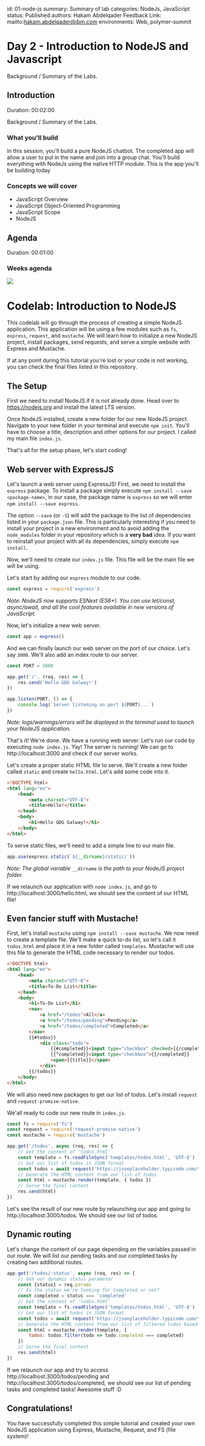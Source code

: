 id: 01-node-js
summary: Summary of lab
categories: NodeJs, JavaScript
status: Published
authors: Hakam Abdelqader
Feedback Link: mailto:hakam.abdelqader@ibm.com
environments: Web, polymer-summit

# Day 2 - Introduction to NodeJS and Javascript
Background / Summary of the Labs.

<!-- ------------------------ -->
## Introduction 
Duration: 00:02:00

Background / Summary of the Labs.

### What you'll build
In this session, you'll build a pure NodeJS chatbot. 
The completed app will allow a user to put in the name and join into a group chat.
You'll build everything with NodeJs using the native HTTP module.
This is the app you'll be building today

### Concepts we will cover
- JavaScript Overview
- JavaScript Object-Oriented Programming
- JavaScript Scope
- NodeJS
  
<!-- ------------------------ -->
## Agenda 
Duration: 00:01:00

### Weeks agenda 

![](../assets/agenda.png)


# Codelab: Introduction to NodeJS

This codelab will go through the process of creating a simple NodeJS application. This application will be using a few modules such as `fs`, `express`, `request`, and `mustache`. We will learn how to initialize a new NodeJS project, install packages, send requests, and serve a simple website with Express and Mustache.

If at any point during this tutorial you're lost or your code is not working, you can check the final files listed in this repository.

<!-- ------------------------ -->
## The Setup

First we need to install NodeJS if it is not already done. Head over to https://nodejs.org and install the latest LTS version.

Once NodeJS installed, create a new folder for our new NodeJS project. Navigate to your new folder in your terminal and execute `npm init`. You'll have to choose a title, description and other options for our project. I called my main file `index.js`.

That's all for the setup phase, let's start coding!

<!-- ------------------------ -->
## Web server with ExpressJS

Let's launch a web server using ExpressJS! First, we need to install the `express` package. To install a package simply execute `npm install --save <package-name>`, in our case, the package name is `express` so we will enter `npm install --save express`.

The option `--save` (or `-S`) will add the package to the list of dependencies listed in your `package.json` file. This is particularly interesting if you need to install your project in a new environment and to avoid adding the `node_modules` folder in your repository which is a **very bad** idea. If you want to reinstall your project with all its dependencies, simply execute `npm install`.

Now, we'll need to create our `index.js` file. This file will be the main file we will be using.

Let's start by adding our `express` module to our code.

```js
const express = require('express')
```

*Note: NodeJS now supports ESNext (ES6+). You can use let/const, async/await, and all the cool features available in new versions of JavaScript.*

Now, let's initialize a new web server.

```js
const app = express()
```

And we can finally launch our web server on the port of our choice. Let's say `3000`. We'll also add an index route to our server.

```js
const PORT = 3000

app.get('/', (req, res) => {
    res.send('Hello GDG Galway!')
})

app.listen(PORT, () => {
    console.log(`Server listening on port ${PORT}...`)
})
```

*Note: logs/warnings/errors will be displayed in the terminal used to launch your NodeJS application.*

That's it! We're done. We have a running web server. Let's run our code by executing `node index.js`. Yay! The server is running! We can go to http://localhost:3000 and check if our server works.

Let's create a proper static HTML file to serve. We'll create a new folder called `static` and create `hello.html`. Let's add some code into it.

```html
<!DOCTYPE html>
<html lang="en">
    <head>
        <meta charset="UTF-8">
        <title>Hello!</title>
    </head>
    <body>
        <h1>Hello GDG Galway!</h1>
    </body>
</html>
```

To serve static files, we'll need to add a simple line to our main file.

```js
app.use(express.static(`${__dirname}/static/`))
```

*Note: The global variable `__dirname` is the path to your NodeJS project folder.*

If we relaunch our application with `node index.js`, and go to http://localhost:3000/hello.html, we should see the content of our HTML file!

<!-- ------------------------ -->
## Even fancier stuff with Mustache!

First, let's install `mustache` using `npm install --save mustache`. We now need to create a template file. We'll make a quick to-do list, so let's call it `todos.html` and place it in a new folder called `templates`. Mustache will use this file to generate the HTML code necessary to render our todos.

```html
<!DOCTYPE html>
<html lang="en">
    <head>
        <meta charset="UTF-8">
        <title>To-Do List</title>
    </head>
    <body>
        <h1>To-Do List</h1>
        <nav>
            <a href="/todos">All</a>
            <a href="/todos/pending">Pending</a>
            <a href="/todos/completed">Completed</a>
        </nav>
        {{#todos}}
            <div class="todo">
                {{#completed}}<input type="checkbox" checked>{{/completed}}
                {{^completed}}<input type="checkbox">{{/completed}}
                <span>{{title}}</span>
            </div>
        {{/todos}}
    </body>
</html>
```

We will also need new packages to get our list of todos. Let's install `request` and `request-promise-native`.

We'all ready to code our new route in `index.js`.

```js
const fs = require('fs')
const request = require('request-promise-native')
const mustache = require('mustache')

app.get('/todos', async (req, res) => {
    // Get the content of 'todos.html'
    const template = fs.readFileSync('templates/todos.html', 'UTF-8')
    // Get our list of todos in JSON format
    const todos = await request('https://jsonplaceholder.typicode.com/todos?userId=1', { json: true })
    // Generate the HTML content from our list of todos
    const html = mustache.render(template, { todos })
    // Serve the final content
    res.send(html)
})
```

Let's see the result of our new route by relaunching our app and going to http://localhost:3000/todos. We should see our list of todos.

<!-- ------------------------ -->
## Dynamic routing

Let's change the content of our page depending on the variables passed in our route. We will list our pending tasks and our completed tasks by creating two additional routes.

```js
app.get('/todos/:status', async (req, res) => {
    // Get our dynamic status parameter
    const {status} = req.params
    // Is the status we're looking for Completed or not?
    const completed = status === 'completed'
    // Get the content of 'todos.html'
    const template = fs.readFileSync('templates/todos.html', 'UTF-8')
    // Get our list of todos in JSON format
    const todos = await request('https://jsonplaceholder.typicode.com/todos?userId=1', { json: true })
    // Generate the HTML content from our list of filtered todos based on their status
    const html = mustache.render(template, {
        todos: todos.filter(todo => todo.completed === completed)
    })
    // Serve the final content
    res.send(html)
})
```

If we relaunch our app and try to access http://localhost:3000/todos/pending and http://localhost:3000/todos/completed, we should see our list of pending tasks and completed tasks! Awesome stuff :D

<!-- ------------------------ -->
## Congratulations!

You have successfully completed this simple tutorial and created your own NodeJS application using Express, Mustache, Request, and FS (file system)!
